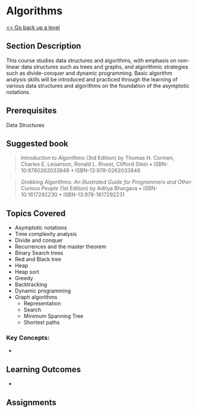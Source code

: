 # Algorithms

[<< Go back up a level](/Year_Two/Year_Two.md)

## Section Description

This course studies data structures and algorithms, with emphasis on non-linear data structures such as trees and graphs, and algorithmic strategies such as divide-conquer and dynamic programming. Basic algorithm analysis skills will be introduced and practiced through the learning of various data structures and algorithms on the foundation of the asymptotic notations.

## Prerequisites

Data Structures


## Suggested book

> *Introduction to Algorithms* (3rd Edition) by Thomas H. Cormen, Charles E. Leiserson, Ronald L. Rivest, Clifford Stein • ISBN-10:9780262033848 • ISBN-13:978-0262033848

> *Grokking Algorithms: An Illustrated Guide for Programmers and Other Curious People* (1st Edition) by Aditya Bhargava • ISBN-10:1617292230 • ISBN-13:978-1617292231


## Topics Covered 
*   Asymptotic notations
*   Time complexity analysis
*   Divide and conquer
*   Recurrences and the master theorem
*   Binary Search trees
*   Red and Black tree
*   Heap
*   Heap sort
*   Greedy
*   Backtracking
*   Dynamic programming
*   Graph algorithms
    *   Representation
    *   Search
    *   Minimum Spanning Tree
    *   Shortest paths

### Key Concepts:
*   

## Learning Outcomes 
* 

## Assignments



